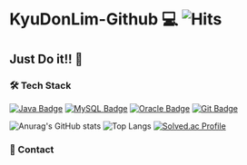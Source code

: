 # KyuDonLim-Github 💻  ![Hits](https://hits.seeyoufarm.com/api/count/incr/badge.svg?url=https%3A%2F%2Fgithub.com%2FSuInWoo&count_bg=%23E3CC35&title_bg=%23DF5B5B&icon=&icon_color=%23E7E7E7&title=hits&edge_flat=false)
## Just Do it!! 🚴

### 🛠 Tech Stack 

[![Java Badge](https://img.shields.io/badge/-Java-%23ff5545?style=flat-square&logo=Java&logoColor=white)](https://devdocs.programmers.co.kr/references/java/docs/api/index.html?overview-summary.html)  [![MySQL Badge](https://img.shields.io/badge/-MySQL-%234479A1?style=flat-square&logo=MySQL&logoColor=white)](https://dev.mysql.com/doc/) [![Oracle Badge](https://img.shields.io/badge/-oracle-%23F80000?style=flat-square&logo=Oracle&logoColor=white)](https://www.oracle.com/kr/) [![Git Badge](https://img.shields.io/badge/-Git-%23F05032?style=flat-square&logo=Git&logoColor=white)](https://git-scm.com/doc)

![Anurag's GitHub stats](https://github-readme-stats-sigma-five.vercel.app/api?username=KyuDonLim&show_icons=true&theme=onedark) ![Top Langs](https://github-readme-stats-sigma-five.vercel.app/api/top-langs/?username=KyuDonLim&layout=compact)
[![Solved.ac Profile](http://mazassumnida.wtf/api/v2/generate_badge?boj=mont_4857)](https://solved.ac/profile/mont_4857)

### 📱 Contact 
